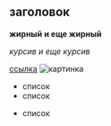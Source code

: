 ## заголовок

**жирный** 
__и еще жирный__

*курсив*
_и еще курсив_

[ссылка](https://github.com/sonkovalenko/-/new/master) 
![картинка](http://www.art-paysage.ru/media/cache/fd/1d/fd1d8ddc352ee4940a542c5c7fbcea13.jpg)

+ список
+ список
- список
